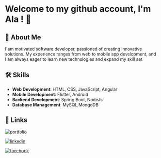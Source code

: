 # Welcome to my github account, I'm Ala ! 👋   
             
## 🚀 About Me  
I'am motivated software developer, passioned of creating innovative solutions.
My experience ranges from web to mobile app development,
and I am always eager to learn new technologies and expand my skill set.

## 🛠 Skills  
- **Web Development**: HTML, CSS, JavaScript, Angular
- **Mobile Development**: Flutter, Android 
- **Backend Development**: Spring Boot, NodeJs 
- **Database Management**: MySQL,MongoDB
   
## 🔗 Links  
 
[![portfolio](https://img.shields.io/badge/my_portfolio-1DA1F2?style=for-the-badge&logo=ko-fi&logoColor=white)](https://ala-mabrouk.github.io/Portfolio-Ala/)

[![linkedin](https://img.shields.io/badge/linkedin-0A66C2?style=for-the-badge&logo=linkedin&logoColor=white)](https://www.linkedin.com/in/ala-mabrouk//)  
  
[![facebook](https://img.shields.io/badge/facebook-1877F2?style=for-the-badge&logo=facebook&logoColor=white)](https://www.facebook.com/mabrouk.ala.98/)
